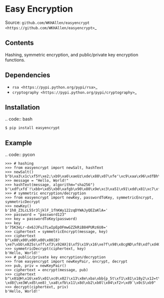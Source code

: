 Easy Encryption
===============

Source: `github.com/WKHAllen/easyencrypt <https://github.com/WKHAllen/easyencrypt>`_

Contents
--------

Hashing, symmetric encryption, and public/private key encryption functions.

Dependencies
------------

* `rsa <https://pypi.python.org/pypi/rsa>`_
* `cryptography <https://pypi.python.org/pypi/cryptography>`_

Installation
------------

.. code:: bash

    $ pip install easyencrypt

Example
-------

.. code:: pycon

    >>> # hashing
    >>> from easyencrypt import newSalt, hashText
    >>> newSalt()
    b"b\xa3\x1c\xf5Y\xe2;\xb9\xa6\xaeUz\xde\x88\x07\xfe'\xc9\xaa\x96\xdfBh\xc9\xf9\x04\xb26\xff\xa9zJ\x17\xd5\x01n\xfeV\xa7$\xa8`G\xfd\r]\x8a`\xeaL4\x02{\xd6\x9b\xb3\xa9\xd9\x89\x18;\xec\xab\x83"
    >>> message = "Hello, World!"
    >>> hashText(message, algorithm="sha256")
    b'\xdf\xfd`!\xbb+\xd5\xb0\xafgb\x90\x80\x9e\xc3\xa51\x91\xdd\x81\xc7\xf7\nK(h\x8a6!\x82\x98o'
    >>> # symmetric encryption/decryption
    >>> from easyencrypt import newKey, passwordToKey, symmetricEncrypt, symmetricDecrypt
    >>> newKey()
    b'1h8_Z3LcL55r3ljklF_1fhKWy122zqDYWAJyQEZaKlA='
    >>> password = "password123"
    >>> key = passwordToKey(password)
    >>> key
    b'75K3eLr-dx6JJFuJ7LwIpEpOFmwGZZkRiB84PURz6U8='
    >>> ciphertext = symmetricEncrypt(message, key)
    >>> ciphertext
    b"\x80\x00\x00\x00\x00[B?\xe7\xbb\x825s\xff\xf3\x92AX|$\xf5\x19\x16\xe7f\x98\x8cgND\xf8\xdf\xd4Q\x00Y\xe5v\xb9\x0e\xa0\xa0\xb8\x05\x87N\xe6\x19h\x93K\xa9\xdb\x11\xef%V\xc2\xb1'\xa4;\xb8\xaf\xd2[\xdc\xb2\xae\xea\xca\xa4z"
    >>> symmetricDecrypt(ciphertext, key)
    b'Hello, World!'
    >>> # public/private key encryption/decryption
    >>> from easyencrypt import newKeyPair, encrypt, decrypt
    >>> pub, priv = newKeyPair()
    >>> ciphertext = encrypt(message, pub)
    >>> ciphertext
    b"\x01@H\x16\xe5\x01\xc0\x02)\x13\x8e\xba\xbb{p_5t\xf1\x81\x18y2\x12=t\xfe\xeb(\xcf\xce\xdd\xbd'\xb2\xddS\xbd\x0e\xc3\xf5\x0b-\xd8{\xe3W\xd5\xe8)_\xa8\xfb\x11\x8d\xb2\xb0l\x04\xf2>\xd9`\x0cS\xb9"
    >>> decrypt(ciphertext, priv)
    b'Hello, World!'
